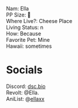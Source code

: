 Nam: Ella<br>
PP Size: 🐛<br>
Where Live?: Cheese Place<br>
Living Status: n<br>
How: Because<br>
Favorite Pet: Mine<br>
Hawaii: sometimes<br>

# Socials
Discord: [dsc.bio](https://discords.com/bio/p/ellaxoxo)<br>
Revolt: @Ella.<br>
AniList: @[ellaxx](https://anilist.co/user/ellaxx)
